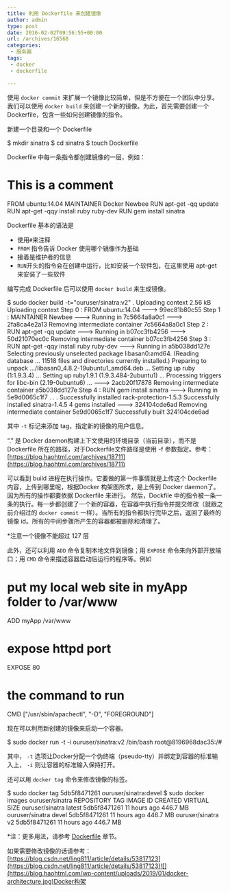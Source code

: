 ```yaml
---
title: 利用 Dockerfile 来创建镜像
author: admin
type: post
date: 2016-02-02T09:56:55+00:00
url: /archives/16568
categories:
 - 服务器
tags:
 - docker
 - dockerfile

---
```


使用 `docker commit` 来扩展一个镜像比较简单，但是不方便在一个团队中分享。我们可以使用 `docker build` 来创建一个新的镜像。为此，首先需要创建一个 Dockerfile，包含一些如何创建镜像的指令。

新建一个目录和一个 Dockerfile

 $ mkdir sinatra
 $ cd sinatra
 $ touch Dockerfile


Dockerfile 中每一条指令都创建镜像的一层，例如：

 # This is a comment
 FROM ubuntu:14.04
 MAINTAINER Docker Newbee
 RUN apt-get -qq update
 RUN apt-get -qqy install ruby ruby-dev
 RUN gem install sinatra


Dockerfile 基本的语法是

 * 使用`#`来注释
 * `FROM` 指令告诉 Docker 使用哪个镜像作为基础
 * 接着是维护者的信息
 * `RUN`开头的指令会在创建中运行，比如安装一个软件包，在这里使用 apt-get 来安装了一些软件

编写完成 Dockerfile 后可以使用 `docker build` 来生成镜像。

 $ sudo docker build -t="ouruser/sinatra:v2" .
 Uploading context 2.56 kB
 Uploading context
 Step 0 : FROM ubuntu:14.04
 ---> 99ec81b80c55
 Step 1 : MAINTAINER Newbee
 ---> Running in 7c5664a8a0c1
 ---> 2fa8ca4e2a13
 Removing intermediate container 7c5664a8a0c1
 Step 2 : RUN apt-get -qq update
 ---> Running in b07cc3fb4256
 ---> 50d21070ec0c
 Removing intermediate container b07cc3fb4256
 Step 3 : RUN apt-get -qqy install ruby ruby-dev
 ---> Running in a5b038dd127e
 Selecting previously unselected package libasan0:amd64.
 (Reading database ... 11518 files and directories currently installed.)
 Preparing to unpack .../libasan0_4.8.2-19ubuntu1_amd64.deb ...
 Setting up ruby (1:1.9.3.4) ...
 Setting up ruby1.9.1 (1.9.3.484-2ubuntu1) ...
 Processing triggers for libc-bin (2.19-0ubuntu6) ...
 ---> 2acb20f17878
 Removing intermediate container a5b038dd127e
 Step 4 : RUN gem install sinatra
 ---> Running in 5e9d0065c1f7
 . . .
 Successfully installed rack-protection-1.5.3
 Successfully installed sinatra-1.4.5
 4 gems installed
 ---> 324104cde6ad
 Removing intermediate container 5e9d0065c1f7
 Successfully built 324104cde6ad


其中 `-t` 标记来添加 tag，指定新的镜像的用户信息。

“.” 是 Docker daemon构建上下文使用的环境目录（当前目录），而不是Dockerfile 所在的路径，对于Dockerfile文件路径是使用 -f 参数指定。参考： [https://blog.haohtml.com/archives/18711](https://blog.haohtml.com/archives/18711)

可以看到 build 进程在执行操作。它要做的第一件事情就是上传这个 Dockerfile 内容，上传到哪里呢，根据Docker 构架图所求，是上传到 Docker daemon了。因为所有的操作都要依据 Dockerfile 来进行。 然后，Dockfile 中的指令被一条一条的执行。每一步都创建了一个新的容器，在容器中执行指令并提交修改（就跟之前介绍过的 `docker commit` 一样）。当所有的指令都执行完毕之后，返回了最终的镜像 id。所有的中间步骤所产生的容器都被删除和清理了。

*注意一个镜像不能超过 127 层

此外，还可以利用 `ADD` 命令复制本地文件到镜像；用 `EXPOSE` 命令来向外部开放端口；用 `CMD` 命令来描述容器启动后运行的程序等。例如

 # put my local web site in myApp folder to /var/www
 ADD myApp /var/www
 # expose httpd port
 EXPOSE 80
 # the command to run
 CMD ["/usr/sbin/apachectl", "-D", "FOREGROUND"]


现在可以利用新创建的镜像来启动一个容器。

 $ sudo docker run -t -i ouruser/sinatra:v2 /bin/bash
 root@8196968dac35:/#


其中， `-t` 选项让Docker分配一个伪终端（pseudo-tty）并绑定到容器的标准输入上， `-i` 则让容器的标准输入保持打开。

还可以用 `docker tag` 命令来修改镜像的标签。

 $ sudo docker tag 5db5f8471261 ouruser/sinatra:devel
 $ sudo docker images ouruser/sinatra
 REPOSITORY TAG IMAGE ID CREATED VIRTUAL SIZE
 ouruser/sinatra latest 5db5f8471261 11 hours ago 446.7 MB
 ouruser/sinatra devel 5db5f8471261 11 hours ago 446.7 MB
 ouruser/sinatra v2 5db5f8471261 11 hours ago 446.7 MB


*注：更多用法，请参考 [Dockerfile](https://yeasy.gitbooks.io/docker_practice/content/dockerfile/index.html) 章节。

如果需要修改镜像的话请参考： [https://blog.csdn.net/ling811/article/details/53817123](https://blog.csdn.net/ling811/article/details/53817123)![](https://blog.haohtml.com/wp-content/uploads/2019/01/docker-architecture.jpg)Docker构架